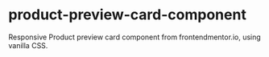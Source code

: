 # product-preview-card-component
Responsive Product preview card component from frontendmentor.io, using vanilla CSS.

